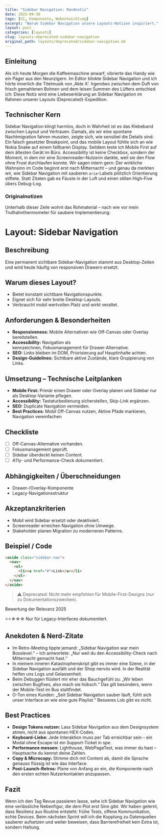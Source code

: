 ```yaml
---
title: "Sidebar Navigation: Randnotiz"
date: 2025-09-30
tags: [UI, Komponente, Webentwicklung]
excerpt: "Warum Sidebar Navigation unsere Layouts-Notizen inspiriert."
layout: post
categories: [layouts]
slug: layouts-deprecated-sidebar-navigation
original_path: layouts/deprecated/sidebar-navigation.md
---
```


## Einleitung
Als ich heute Morgen die Kaffeemaschine anwarf, vibrierte das Handy wie ein Pager aus den Neunzigern. Im Editor blinkte Sidebar Navigation und ich hörte innerlich die Titelmusik von ‚Akte X‘. Irgendwo zwischen dem Duft von frisch gemahlenen Bohnen und dem leisen Summen des Lüfters entschied ich: Diese Notiz wird eine Liebeserklärung an Sidebar Navigation im Rahmen unserer Layouts (Deprecated)-Expedition.

## Technischer Kern
Sidebar Navigation klingt harmlos, doch in Wahrheit ist es das Klebeband zwischen Layout und Vertrauen. Damals, als wir eine spontane Nachtmigration fahren mussten, zeigte sich, wie sensibel die Details sind: Ein falsch gesetzter Breakpoint, und das mobile Layout fühlte sich an wie Nokia Snake auf einem faltbaren Display. Seitdem teste ich Mobile First auf dem ältesten Gerät im Büro. Accessibility ist keine Checkbox, sondern der Moment, in dem mir eine Screenreader-Nutzerin dankte, weil sie den Flow ohne Frust durchlaufen konnte. Wir sagen intern gern: Der wirkliche Wahnsinn im Code beginnt erst nach Mitternacht – und genau da merkten wir, wie Sidebar Navigation mit sauberen `aria`-Labels plötzlich Orientierung stiftete. Statt Zitaten gab es Fäuste in der Luft und einen stillen High-Five übers Debug-Log.

### Originalnotizen
Unterhalb dieser Zeile wohnt das Rohmaterial – nach wie vor mein Truthahnthermometer für saubere Implementierung:
# Layout: Sidebar Navigation

## Beschreibung
Eine permanent sichtbare Sidebar-Navigation stammt aus Desktop-Zeiten und wird heute häufig von responsiven Drawern ersetzt.

## Warum dieses Layout?
- Bietet konstant sichtbare Navigationspunkte.
- Eignet sich für sehr breite Desktop-Layouts.
- Verbraucht mobil wertvollen Platz und wirkt veraltet.

## Anforderungen & Besonderheiten
- **Responsiveness:** Mobile Alternativen wie Off-Canvas oder Overlay bereitstellen.
- **Accessibility:** Navigation als <nav> kennzeichnen, Fokusmanagement für Drawer-Alternative.
- **SEO:** Links bleiben im DOM, Priorisierung auf Hauptinhalte achten.
- **Design-Guidelines:** Sichtbare aktive Zustände, klare Gruppierung von Links.

## Umsetzung – Technische Leitplanken
- **Mobile First:** Primär einen Drawer oder Overlay planen und Sidebar nur als Desktop-Variante pflegen.
- **Accessibility:** Tastaturbedienung sicherstellen, Skip-Link ergänzen.
- **SEO:** Duplicate Navigation vermeiden.
- **Best Practices:** Mobil Off-Canvas nutzen, Aktive Pfade markieren, Navigation vereinfachen

## Checkliste
- [ ] Off-Canvas-Alternative vorhanden.
- [ ] Fokusmanagement geprüft.
- [ ] Sidebar überdeckt keinen Content.
- [ ] A11y- und Performance-Check dokumentiert.

## Abhängigkeiten / Überschneidungen
- Drawer-/Overlay-Komponente
- Legacy-Navigationsstruktur

## Akzeptanzkriterien
- Mobil wird Sidebar ersetzt oder deaktiviert.
- Screenreader erreichen Navigation ohne Umwege.
- Stakeholder planen Migration zu moderneren Patterns.

## Beispiel / Code
```html
<aside class="sidebar-nav">
  <nav>
    <ul>
      <li><a href="#">Link</a></li>
    </ul>
  </nav>
</aside>
```

> ⚠️ Deprecated: Nicht mehr empfohlen für Mobile-First-Designs (nur zu Dokumentationszwecken).

Bewertung der Relevanz 2025

⭐⭐☆☆☆ Nur für Legacy-Interfaces dokumentiert.

## Anekdoten & Nerd-Zitate
- Im Retro-Meeting tippte jemand: „Sidebar Navigation war mein Bosslevel.“ – Ich antwortete: „Nur weil du den Accessibility-Check nach Mitternacht gemacht hast.“
- In meinem inneren Katastrophenskript gibt es immer eine Szene, in der Sidebar Navigation ausfällt und der Shop nervös wird. In der Realität helfen uns Logs und Gelassenheit.
- Beim Debuggen flüstert mir eher das Bauchgefühl zu: „Wir leben zwischen Bugfixes, also mach sie hübsch.“ Das gilt besonders, wenn der Mobile-Test im Bus stattfindet.
- O-Ton eines Kunden: „Seit Sidebar Navigation sauber läuft, fühlt sich unser Interface an wie eine gute Playlist.“ Besseres Lob gibt es nicht.

## Best Practices
- **Design Tokens nutzen:** Lass Sidebar Navigation aus dem Designsystem atmen, nicht aus spontanen HEX-Codes.
- **Keyboard-Liebe:** Jede Interaktion muss per Tab erreichbar sein – ein Modal ohne Escape ist ein Support-Ticket in spe.
- **Performance messen:** Lighthouse, WebPageTest, was immer du hast – Hauptsache du kennst deine Zahlen.
- **Copy & Microcopy:** Stimme dich mit Content ab, damit die Sprache genauso flüssig ist wie das Interface.
- **Post-Launch-Retros:** Plane von Anfang an ein, die Komponente nach den ersten echten Nutzerkontakten anzupassen.

## Fazit
Wenn ich den Tag Revue passieren lasse, sehe ich Sidebar Navigation wie eine verlässliche Nebenfigur, die dem Plot erst Sinn gibt. Wir haben gelernt, dass Resilienz aus Routine entsteht: frühe Tests, offene Kommunikation, echte Devices. Beim nächsten Sprint will ich die Kopplung zu Datenquellen sauberer aufsetzen und weiter beweisen, dass Barrierefreiheit kein Extra ist, sondern Haltung.
